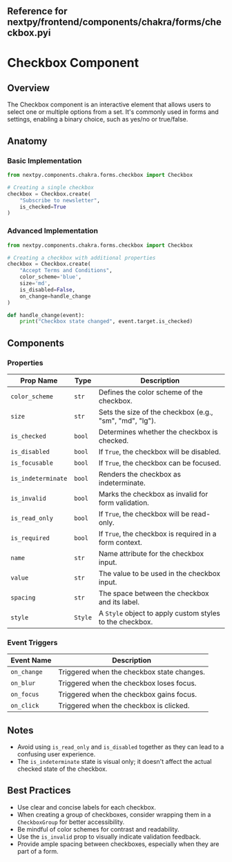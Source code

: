 ##  Reference for nextpy/frontend/components/chakra/forms/checkbox.pyi

# Checkbox Component

## Overview

The Checkbox component is an interactive element that allows users to select one or multiple options from a set. It's commonly used in forms and settings, enabling a binary choice, such as yes/no or true/false.

## Anatomy

### Basic Implementation

```python
from nextpy.components.chakra.forms.checkbox import Checkbox

# Creating a single checkbox
checkbox = Checkbox.create(
    "Subscribe to newsletter",
    is_checked=True
)
```

### Advanced Implementation

```python
from nextpy.components.chakra.forms.checkbox import Checkbox

# Creating a checkbox with additional properties
checkbox = Checkbox.create(
    "Accept Terms and Conditions",
    color_scheme='blue',
    size='md',
    is_disabled=False,
    on_change=handle_change
)

def handle_change(event):
    print("Checkbox state changed", event.target.is_checked)
```

## Components

### Properties

| Prop Name         | Type      | Description                                               |
| ----------------- | --------- | --------------------------------------------------------- |
| `color_scheme`    | `str`     | Defines the color scheme of the checkbox.                 |
| `size`            | `str`     | Sets the size of the checkbox (e.g., "sm", "md", "lg").   |
| `is_checked`      | `bool`    | Determines whether the checkbox is checked.               |
| `is_disabled`     | `bool`    | If `True`, the checkbox will be disabled.                 |
| `is_focusable`    | `bool`    | If `True`, the checkbox can be focused.                   |
| `is_indeterminate`| `bool`    | Renders the checkbox as indeterminate.                    |
| `is_invalid`      | `bool`    | Marks the checkbox as invalid for form validation.        |
| `is_read_only`    | `bool`    | If `True`, the checkbox will be read-only.                |
| `is_required`     | `bool`    | If `True`, the checkbox is required in a form context.    |
| `name`            | `str`     | Name attribute for the checkbox input.                    |
| `value`           | `str`     | The value to be used in the checkbox input.               |
| `spacing`         | `str`     | The space between the checkbox and its label.             |
| `style`           | `Style`   | A `Style` object to apply custom styles to the checkbox.  |

### Event Triggers

| Event Name     | Description                                  |
| -------------- | -------------------------------------------- |
| `on_change`    | Triggered when the checkbox state changes.   |
| `on_blur`      | Triggered when the checkbox loses focus.     |
| `on_focus`     | Triggered when the checkbox gains focus.     |
| `on_click`     | Triggered when the checkbox is clicked.      |

## Notes

- Avoid using `is_read_only` and `is_disabled` together as they can lead to a confusing user experience.
- The `is_indeterminate` state is visual only; it doesn't affect the actual checked state of the checkbox.

## Best Practices

- Use clear and concise labels for each checkbox.
- When creating a group of checkboxes, consider wrapping them in a `CheckboxGroup` for better accessibility.
- Be mindful of color schemes for contrast and readability.
- Use the `is_invalid` prop to visually indicate validation feedback.
- Provide ample spacing between checkboxes, especially when they are part of a form.